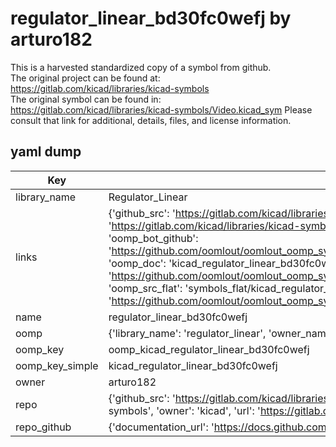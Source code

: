 # regulator_linear_bd30fc0wefj by arturo182  
This is a harvested standardized copy of a symbol from github.  
The original project can be found at:  
https://gitlab.com/kicad/libraries/kicad-symbols  
The original symbol can be found in:
https://gitlab.com/kicad/libraries/kicad-symbols/Video.kicad_sym
Please consult that link for additional, details, files, and license information.  
## yaml dump  
| Key | Value |  
| --- | --- |  
| library_name | Regulator_Linear |  
| links | {'github_src': 'https://gitlab.com/kicad/libraries/kicad-symbols/Video.kicad_sym', 'github_src_repo': 'https://gitlab.com/kicad/libraries/kicad-symbols', 'oomp_bot': 'kicad_regulator_linear_bd30fc0wefj/working', 'oomp_bot_github': 'https://github.com/oomlout/oomlout_oomp_symbol_bot/tree/main/kicad_regulator_linear_bd30fc0wefj/working', 'oomp_doc': 'kicad_regulator_linear_bd30fc0wefj/working', 'oomp_doc_github': 'https://github.com/oomlout/oomlout_oomp_symbol_doc/tree/main/kicad_regulator_linear_bd30fc0wefj/working', 'oomp_src_flat': 'symbols_flat/kicad_regulator_linear_bd30fc0wefj/working', 'oomp_src_flat_github': 'https://github.com/oomlout/oomlout_oomp_symbol_src/tree/main/kicad_regulator_linear_bd30fc0wefj/working'} |  
| name | regulator_linear_bd30fc0wefj |  
| oomp | {'library_name': 'regulator_linear', 'owner_name': 'kicad', 'symbol_name': 'regulator_linear_bd30fc0wefj'} |  
| oomp_key | oomp_kicad_regulator_linear_bd30fc0wefj |  
| oomp_key_simple | kicad_regulator_linear_bd30fc0wefj |  
| owner | arturo182 |  
| repo | {'github_src': 'https://gitlab.com/kicad/libraries/kicad-symbols/Video.kicad_sym', 'name': 'libraries/kicad-symbols', 'owner': 'kicad', 'url': 'https://gitlab.com/kicad/libraries/kicad-symbols'} |  
| repo_github | {'documentation_url': 'https://docs.github.com/rest/repos/repos#get-a-repository', 'message': 'Not Found'} |  

